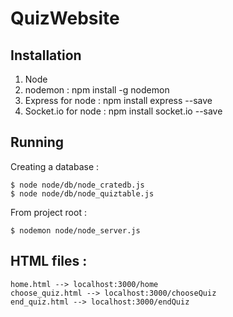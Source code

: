 # QuizWebsite

## Installation

1) Node
2) nodemon : npm install -g nodemon
3) Express for node : npm install express --save
4) Socket.io for node : npm install socket.io --save

## Running

Creating a database :

    $ node node/db/node_cratedb.js
    $ node node/db/node_quiztable.js


From project root :

    $ nodemon node/node_server.js
    

## HTML files :

    home.html --> localhost:3000/home
    choose_quiz.html --> localhost:3000/chooseQuiz
    end_quiz.html --> localhost:3000/endQuiz
